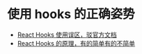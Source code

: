 # 使用 hooks 的正确姿势

- [React Hooks 使用误区，驳官方文档](https://github.com/brickspert/blog/issues/45)
- [React Hooks 的原理，有的简单有的不简单](https://mp.weixin.qq.com/s/u89G-Uas0mzZQsiWT_4EZQ)
